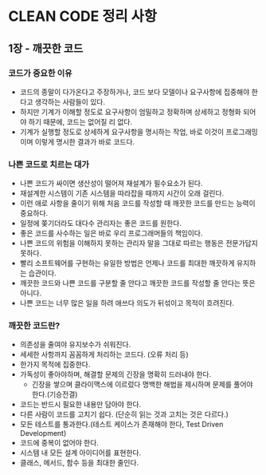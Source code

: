 # CLEAN CODE 정리 사항

## 1장 - 깨끗한 코드

### 코드가 중요한 이유

- 코드의 종말이 다가온다고 주장하거나, 코드 보다 모델이나 요구사항에 집중해야 한다고 생각하는 사람들이 있다.
- 하지만 기계가 이해할 정도로 요구사항이 엄밀하고 정확하며 상세하고 정형화 되어야 하기 때문에, 코드는 없어질 리 없다.
- 기계가 실행할 정도로 상세하게 요구사항을 명시하는 작업, 바로 이것이 프로그래밍이며 이렇게 명시한 결과가 바로 코드다.

### 나쁜 코드로 치르는 대가

- 나쁜 코드가 싸이면 생산성이 떨어져 재설계가 필수요소가 된다.
- 재설계한 시스템이 기존 시스템을 따라잡을 때까지 시간이 오래 걸린다.
- 이런 애로 사항을 줄이기 위해 처음 코드를 작성할 때 깨끗한 코드를 만드는 능력이 중요하다.
- 일정에 쫒기더라도 대다수 관리자는 좋은 코드를 원한다.
- 좋은 코드를 사수하는 일은 바로 우리 프로그래머들의 책임이다.
- 나쁜 코드의 위험을 이해하지 못하는 관리자 말을 그대로 따르는 행동은 전문가답지 못하다.
- 빨리 소프트웨어를 구현하는 유일한 방법은 언제나 코드를 최대한 깨끗하게 유지하는 습관이다.
- 깨끗한 코드와 나쁜 코드를 구분할 줄 안다고 깨끗한 코드를 작성할 줄 안다는 뜻은 아니다.
- 나쁜 코드는 너무 많은 일을 하려 애쓰다 의도가 뒤섞이고 목적이 흐려진다.

### 깨끗한 코드란?

- 의존성을 줄여야 유지보수가 쉬워진다.
- 세세한 사항까지 꼼꼼하게 처리하는 코드다. (오류 처리 등)
- 한가지 목적에 집중한다.
- 가독성이 좋아야하며, 해결할 문제의 긴장을 명확히 드러내야 한다.
  - 긴장을 쌓으며 클라이맥스에 이르렀다 명백한 해법을 제시하며 문제를 풀어야 한다.(기승전결)
- 코드는 반드시 필요한 내용만 담아야 한다.
- 다른 사람이 코드를 고치기 쉽다. (단순히 읽는 것과 고치는 것은 다르다.)
- 모든 테스트를 통과한다.(테스트 케이스가 존재해야 한다, Test Driven Development)
- 코드에 중복이 없어야 한다.
- 시스템 내 모든 설계 아이디어를 표현한다.
- 클래스, 메서드, 함수 등을 최대한 줄인다.